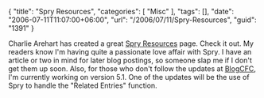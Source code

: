 {
	"title": "Spry Resources",
	"categories": [
		"Misc"
	],
	"tags": [],
	"date": "2006-07-11T11:07:00+06:00",
	"url": "/2006/07/11/Spry-Resources",
	"guid": "1391"
}

Charlie Arehart has created a great <a href="http://carehart.org/spry/spry_resources.cfm">Spry Resources</a> page. Check it out. My readers know I'm having quite a passionate love affair with Spry. I have an article or two in mind for later blog postings, so someone slap me if I don't get them up soon. Also, for those who don't follow the updates at <a href="http://www.blogcfc.com">BlogCFC</a>, I'm currently working on version 5.1. One of the updates will be the use of Spry to handle the "Related Entries" function.